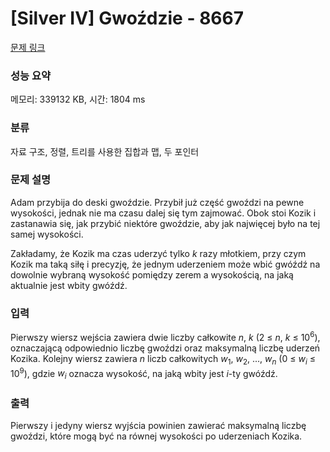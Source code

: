 # [Silver IV] Gwoździe - 8667 

[문제 링크](https://www.acmicpc.net/problem/8667) 

### 성능 요약

메모리: 339132 KB, 시간: 1804 ms

### 분류

자료 구조, 정렬, 트리를 사용한 집합과 맵, 두 포인터

### 문제 설명

<p>Adam przybija do deski gwoździe. Przybił już część gwoździ na pewne wysokości, jednak nie ma czasu dalej się tym zajmować. Obok stoi Kozik i zastanawia się, jak przybić niektóre gwoździe, aby jak najwięcej było na tej samej wysokości.</p>

<p>Zakładamy, że Kozik ma czas uderzyć tylko <em>k</em> razy młotkiem, przy czym Kozik ma taką siłę i precyzję, że jednym uderzeniem może wbić gwóźdź na dowolnie wybraną wysokość pomiędzy zerem a wysokością, na jaką aktualnie jest wbity gwóźdź.</p>

### 입력 

 <p>Pierwszy wiersz wejścia zawiera dwie liczby całkowite <em>n</em>, <em>k</em> (2 ≤ <em>n</em>, <em>k</em> ≤ 10<sup>6</sup>), oznaczającą odpowiednio liczbę gwoździ oraz maksymalną liczbę uderzeń Kozika. Kolejny wiersz zawiera <em>n</em> liczb całkowitych <em>w</em><sub>1</sub>, <em>w</em><sub>2</sub>, ..., <em>w<sub>n</sub></em> (0 ≤ <em>w<sub>i</sub></em> ≤ 10<sup>9</sup>), gdzie <em>w<sub>i</sub></em> oznacza wysokość, na jaką wbity jest <em>i</em>-ty gwóźdź.</p>

### 출력 

 <p>Pierwszy i jedyny wiersz wyjścia powinien zawierać maksymalną liczbę gwoździ, które mogą być na równej wysokości po uderzeniach Kozika.</p>

